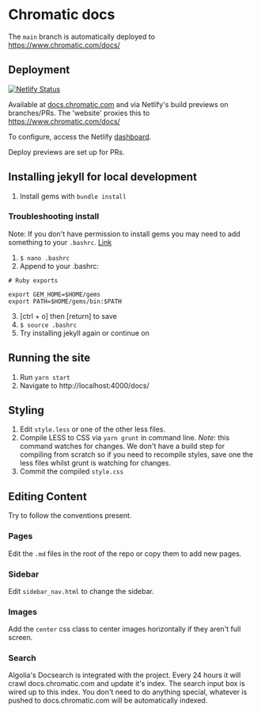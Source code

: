 # Chromatic docs

The `main` branch is automatically deployed to https://www.chromatic.com/docs/

## Deployment

[![Netlify Status](https://api.netlify.com/api/v1/badges/3e1d4d54-1349-4c8a-b214-788ae7aac3a4/deploy-status)](https://app.netlify.com/sites/chromatic2-docs/deploys)

Available at [docs.chromatic.com](docs.chromatic.com) and via Netlify's build previews on branches/PRs. The 'website' proxies this to https://www.chromatic.com/docs/

To configure, access the Netlify [dashboard](https://app.netlify.com/sites/chromatic2-docs/overview).

Deploy previews are set up for PRs.

## Installing jekyll for local development

1. Install gems with `bundle install`

### Troubleshooting install

Note: If you don't have permission to install gems you may need to add something to your `.bashrc`. [Link](https://jekyllrb.com/docs/troubleshooting/#no-sudo)

1. `$ nano .bashrc`
2. Append to your .bashrc:

```
# Ruby exports

export GEM_HOME=$HOME/gems
export PATH=$HOME/gems/bin:$PATH
```

3. [ctrl + o] then [return] to save
4. `$ source .bashrc`
5. Try installing jekyll again or continue on

## Running the site

1. Run `yarn start`
2. Navigate to http://localhost:4000/docs/

## Styling

1. Edit `style.less` or one of the other less files.
2. Compile LESS to CSS via `yarn grunt` in command line. _Note:_ this command watches for changes. We don't have a build step for compiling from scratch so if you need to recompile styles, save one the less files whilst grunt is watching for changes.
3. Commit the compiled `style.css`

## Editing Content

Try to follow the conventions present.

### Pages

Edit the `.md` files in the root of the repo or copy them to add new pages.

### Sidebar

Edit `sidebar_nav.html` to change the sidebar.

### Images

Add the `center` css class to center images horizontally if they aren't full screen.

### Search

Algolia's Docsearch is integrated with the project. Every 24 hours it will crawl docs.chromatic.com and update it's index. The search input box is wired up to this index. You don't need to do anything special, whatever is pushed to docs.chromatic.com will be automatically indexed.
